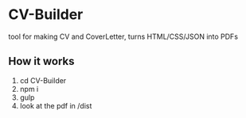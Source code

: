 # CV-Builder
tool for making CV and CoverLetter, turns HTML/CSS/JSON into PDFs

## How it works

1. cd CV-Builder
2. npm i
3. gulp
4. look at the pdf in /dist 
